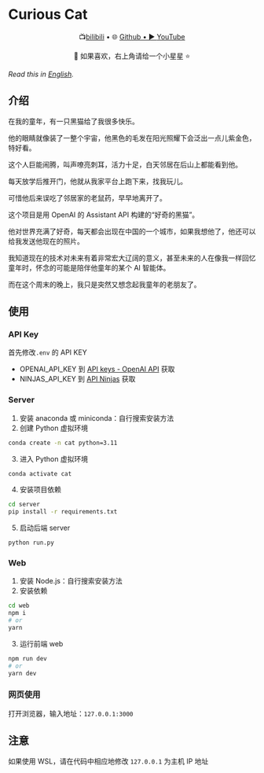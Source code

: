 # Curious Cat

<p align="center">
   📺<a href="https://space.bilibili.com/330394387" target="_blank">bilibili</a> • 🌐 <a href="https://github.com/laocheyujie" target="_blank">Github • ▶️ <a href="https://www.youtube.com/channel/UCzuN1k1nnakatRg8kfT4M6A" target="_blank">YouTube</a>
</p>
<p align="center">
    👋 如果喜欢，右上角请给一个小星星 ⭐
</p>

_Read this in [English](README_en.md)._

## 介绍
在我的童年，有一只黑猫给了我很多快乐。

他的眼睛就像装了一整个宇宙，他黑色的毛发在阳光照耀下会泛出一点儿紫金色，特好看。

这个人巨能闹腾，叫声嘹亮刺耳，活力十足，白天邻居在后山上都能看到他。

每天放学后推开门，他就从我家平台上跑下来，找我玩儿。

可惜他后来误吃了邻居家的老鼠药，早早地离开了。

这个项目是用 OpenAI 的 Assistant API 构建的“好奇的黑猫”。

他对世界充满了好奇，每天都会出现在中国的一个城市，如果我想他了，他还可以给我发送他现在的照片。

我知道现在的技术对未来有着非常宏大辽阔的意义，甚至未来的人在像我一样回忆童年时，怀念的可能是陪伴他童年的某个 AI 智能体。

而在这个周末的晚上，我只是突然又想念起我童年的老朋友了。

## 使用
### API Key
首先修改`.env` 的 API KEY

- OPENAI_API_KEY 到 [API keys - OpenAI API](https://platform.openai.com/api-keys) 获取
- NINJAS_API_KEY 到 [API Ninjas](https://api-ninjas.com/profile) 获取

### Server
1. 安装 anaconda 或 miniconda：自行搜索安装方法
2. 创建 Python 虚拟环境
```bash
conda create -n cat python=3.11
```
3. 进入 Python 虚拟环境
```bash
conda activate cat
```
4. 安装项目依赖
```bash
cd server
pip install -r requirements.txt
```
5. 启动后端 server
```bash
python run.py
```

### Web
1. 安装 Node.js：自行搜索安装方法
2. 安装依赖
```bash
cd web
npm i
# or
yarn
```
3. 运行前端 web
```bash
npm run dev
# or
yarn dev
```

### 网页使用
打开浏览器，输入地址：`127.0.0.1:3000` 

## 注意
如果使用 WSL，请在代码中相应地修改 `127.0.0.1` 为主机 IP 地址
